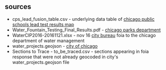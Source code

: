 ## sources
* cps_lead_fusion_table.csv - underlying data table of [chicago public schools lead test results map](http://cps.edu/ScriptLibrary/MAP-LeadTesting/index.html)
* Water_Fountain_Testing_Final_Results.pdf - [chicago parks department](http://www.chicagoparkdistrict.com/assets/1/7/Water_Fountain_Testing_Final_Results.pdf)
* WaterCIP2016-20161121.xlsx - nov 16 [city bureau](http://www.citybureau.org/#our-newsroom) foia to the chicago department of water management
* water_projects.geojson - [city of chicago](http://gisapps.cityofchicago.org/arcgis/rest/services/ExternalApps/CDOT_Resolution/MapServer/32)
* Sections to Trace - to_be_traced.csv - sections appearing in foia response that were not already geocoded in city's water_projects.geojson file
